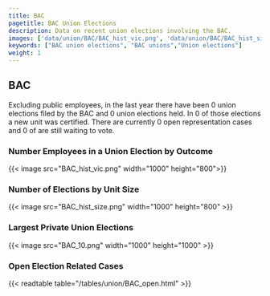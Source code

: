 ```yaml
---
title: BAC
pagetitle: BAC Union Elections
description: Data on recent union elections involving the BAC.
images: ['data/union/BAC/BAC_hist_vic.png', 'data/union/BAC/BAC_hist_size.png', 'data/union/BAC/BAC_10.png']
keywords: ["BAC union elections", "BAC unions","Union elections"]
weight: 1
---
```

##  BAC

Excluding public employees, in the last year there have been 0 union elections filed by the BAC and 0 union elections held. In 0 of those elections a new unit was certified. There are currently 0 open representation cases and 0 of are still waiting to vote.

### Number Employees in a Union Election by Outcome
{{< image src="BAC_hist_vic.png" width="1000" height="800">}}

### Number of Elections by Unit Size
{{< image src="BAC_hist_size.png" width="1000" height="800" >}}

### Largest Private Union Elections
{{< image src="BAC_10.png" width="1000" height="1000"  >}}

### Open Election Related Cases
{{< readtable table="/tables/union/BAC_open.html" >}}

